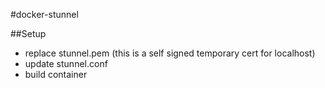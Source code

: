 #docker-stunnel

##Setup

 - replace stunnel.pem (this is a self signed temporary cert for localhost)
 - update stunnel.conf
 - build container
 

